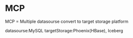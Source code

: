 # MCP
MCP = Multiple datasourse convert to target storage platform

datasourse:MySQL
targetStorage:Phoenix(HBase), Iceberg
